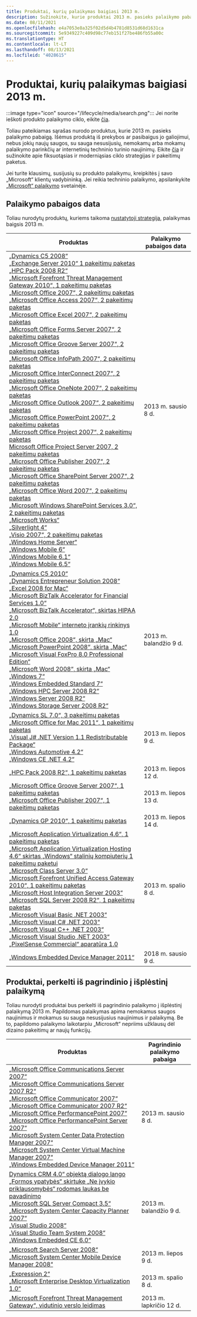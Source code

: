 ```yaml
---
title: Produktai, kurių palaikymas baigiasi 2013 m.
description: Sužinokite, kurie produktai 2013 m. pasieks palaikymo pabaigą arba pereis nuo pagrindinio palaikymo į išplėstinį palaikymą.
ms.date: 08/11/2021
ms.openlocfilehash: e4a7053e8a325f02d5d4b4781d8531d68d1631ca
ms.sourcegitcommit: 5e9349227c409d98c77eb151f27be486fb55a00c
ms.translationtype: HT
ms.contentlocale: lt-LT
ms.lasthandoff: 08/13/2021
ms.locfileid: "4028615"
---
```

# <a name="products-ending-support-in-2013"></a>Produktai, kurių palaikymas baigiasi 2013 m.

:::image type="icon" source="/lifecycle/media/search.png":::
Jei norite ieškoti produkto palaikymo ciklo, eikite [čia](/lifecycle/products/).

Toliau pateikiamas sąrašas nurodo produktus, kurie 2013 m. pasieks palaikymo pabaigą. Išėmus produktą iš prekybos ar pasibaigus jo galiojimui, nebus jokių naujų saugos, su sauga nesusijusių, nemokamų arba mokamų palaikymo parinkčių ar internetinių techninio turinio naujinimų. Eikite [čia](/lifecycle/overview/product-end-of-support-overview) ir sužinokite apie fiksuotąsias ir moderniąsias ciklo strategijas ir pakeitimų paketus.

Jei turite klausimų, susijusių su produkto palaikymu, kreipkitės į savo „Microsoft“ klientų vadybininką. Jei reikia techninio palaikymo, apsilankykite [„Microsoft“ palaikymo](https://support.microsoft.com/contactus/?ws=support) svetainėje.





## <a name="products-reaching-end-of-support"></a>Palaikymo pabaigos data

Toliau nurodytų produktų, kuriems taikoma [nustatytoji strategija](/lifecycle/policies/fixed), palaikymas baigsis 2013 m.

| Produktas | Palaikymo pabaigos data |
| --- | --- |
| [„Dynamics C5 2008“](/lifecycle/products/dynamics-c5-2008?branch=live)<br>[„Exchange Server 2010“ 1 pakeitimų paketas](/lifecycle/products/exchange-server-2010?branch=live)<br>[„HPC Pack 2008 R2“](/lifecycle/products/hpc-pack-2008-r2?branch=live)<br>[„Microsoft Forefront Threat Management Gateway 2010“, 1 pakeitimų paketas](/lifecycle/products/microsoft-forefront-threat-management-gateway-2010?branch=live)<br>[„Microsoft Office 2007“, 2 pakeitimų paketas](/lifecycle/products/microsoft-office-2007?branch=live)<br>[„Microsoft Office Access 2007“, 2 pakeitimų paketas](/lifecycle/products/microsoft-office-access-2007?branch=live)<br>[„Microsoft Office Excel 2007“, 2 pakeitimų paketas](/lifecycle/products/microsoft-office-excel-2007?branch=live)<br>[„Microsoft Office Forms Server 2007“, 2 pakeitimų paketas](/lifecycle/products/microsoft-office-forms-server-2007?branch=live)<br>[„Microsoft Office Groove Server 2007“, 2 pakeitimų paketas](/lifecycle/products/microsoft-office-groove-server-2007?branch=live)<br>[„Microsoft Office InfoPath 2007“, 2 pakeitimų paketas](/lifecycle/products/microsoft-office-infopath-2007?branch=live)<br>[„Microsoft Office InterConnect 2007“, 2 pakeitimų paketas](/lifecycle/products/microsoft-office-interconnect-2007?branch=live)<br>[„Microsoft Office OneNote 2007“, 2 pakeitimų paketas](/lifecycle/products/microsoft-office-onenote-2007?branch=live)<br>[„Microsoft Office Outlook 2007“, 2 pakeitimų paketas](/lifecycle/products/microsoft-office-outlook-2007?branch=live)<br>[„Microsoft Office PowerPoint 2007“, 2 pakeitimų paketas](/lifecycle/products/microsoft-office-powerpoint-2007?branch=live)<br>[„Microsoft Office Project 2007“, 2 pakeitimų paketas](/lifecycle/products/microsoft-office-project-2007?branch=live)<br>[Microsoft Office Project Server 2007, 2 pakeitimų paketas](/lifecycle/products/microsoft-office-project-server-2007?branch=live)<br>[„Microsoft Office Publisher 2007“, 2 pakeitimų paketas](/lifecycle/products/microsoft-office-publisher-2007?branch=live)<br>[„Microsoft Office SharePoint Server 2007“, 2 pakeitimų paketas](/lifecycle/products/microsoft-office-sharepoint-server-2007?branch=live)<br>[„Microsoft Office Word 2007“, 2 pakeitimų paketas](/lifecycle/products/microsoft-office-word-2007?branch=live)<br>[„Microsoft Windows SharePoint Services 3.0“, 2 pakeitimų paketas](/lifecycle/products/microsoft-windows-sharepoint-services-30?branch=live)<br>[„Microsoft Works“](/lifecycle/products/microsoft-works?branch=live)<br>[„Silverlight 4“](/lifecycle/products/silverlight-4?branch=live)<br>[„Visio 2007“, 2 pakeitimų paketas](/lifecycle/products/visio-2007?branch=live)<br>[„Windows Home Server“](/lifecycle/products/windows-home-server?branch=live)<br>[„Windows Mobile 6“](/lifecycle/products/windows-mobile-6?branch=live)<br>[„Windows Mobile 6.1“](/lifecycle/products/windows-mobile-61?branch=live)<br>[„Windows Mobile 6.5“](/lifecycle/products/windows-mobile-65?branch=live)<br> | 2013 m. sausio 8 d. |
| [„Dynamics C5 2010“](/lifecycle/products/dynamics-c5-2010?branch=live)<br>[„Dynamics Entrepreneur Solution 2008“](/lifecycle/products/dynamics-entrepreneur-solution-2008?branch=live)<br>[„Excel 2008 for Mac“](/lifecycle/products/excel-2008-for-mac?branch=live)<br>[„Microsoft BizTalk Accelerator for Financial Services 1.0“](/lifecycle/products/microsoft-biztalk-accelerator-for-financial-services-10?branch=live)<br>[„Microsoft BizTalk Accelerator“, skirtas HIPAA 2.0](/lifecycle/products/microsoft-biztalk-accelerator-for-hipaa-20?branch=live)<br>[„Microsoft Mobile“ interneto įrankių rinkinys 1.0](/lifecycle/products/microsoft-mobile-internet-toolkit-10?branch=live)<br>[„Microsoft Office 2008“, skirta „Mac“](/lifecycle/products/microsoft-office-2008-for-mac?branch=live)<br>[„Microsoft PowerPoint 2008“, skirta „Mac“](/lifecycle/products/microsoft-powerpoint-2008-for-mac?branch=live)<br>[„Microsoft Visual FoxPro 8.0 Professional Edition“](/lifecycle/products/microsoft-visual-foxpro-80-professional-edition?branch=live)<br>[„Microsoft Word 2008“, skirta „Mac“](/lifecycle/products/microsoft-word-2008-for-mac?branch=live)<br>[„Windows 7“](/lifecycle/products/windows-7?branch=live)<br>[„Windows Embedded Standard 7“](/lifecycle/products/windows-embedded-standard-7?branch=live)<br>[„Windows HPC Server 2008 R2“](/lifecycle/products/windows-hpc-server-2008-r2?branch=live)<br>[„Windows Server 2008 R2“](/lifecycle/products/windows-server-2008-r2?branch=live)<br>[„Windows Storage Server 2008 R2“](/lifecycle/products/windows-storage-server-2008-r2?branch=live)<br> | 2013 m. balandžio 9 d. |
| [„Dynamics SL 7.0“, 3 pakeitimų paketas](/lifecycle/products/dynamics-sl-70?branch=live)<br>[„Microsoft Office for Mac 2011“, 1 pakeitimų paketas](/lifecycle/products/microsoft-office-for-mac-2011?branch=live)<br>[„Visual J# .NET Version 1.1 Redistributable Package“](/lifecycle/products/visual-j-net-version-11-redistributable-package?branch=live)<br>[„Windows Automotive 4.2“](/lifecycle/products/windows-automotive-42?branch=live)<br>[„Windows CE .NET 4.2“](/lifecycle/products/windows-ce-net-42?branch=live)<br> | 2013 m. liepos 9 d. |
| [„HPC Pack 2008 R2“, 1 pakeitimų paketas](/lifecycle/products/hpc-pack-2008-r2?branch=live)<br> | 2013 m. liepos 12 d. |
| [„Microsoft Office Groove Server 2007“, 1 pakeitimų paketas](/lifecycle/products/microsoft-office-groove-server-2007?branch=live)<br>[„Microsoft Office Publisher 2007“, 1 pakeitimų paketas](/lifecycle/products/microsoft-office-publisher-2007?branch=live)<br> | 2013 m. liepos 13 d. |
| [„Dynamics GP 2010“, 1 pakeitimų paketas](/lifecycle/products/dynamics-gp-2010?branch=live)<br> | 2013 m. liepos 14 d. |
| [„Microsoft Application Virtualization 4.6“, 1 pakeitimų paketas](/lifecycle/products/microsoft-application-virtualization-46?branch=live)<br>[„Microsoft Application Virtualization Hosting 4.6“ skirtas „Windows“ stalinių kompiuterių 1 pakeitimų paketui](/lifecycle/products/microsoft-application-virtualization-hosting-46?branch=live)<br>[„Microsoft Class Server 3.0“](/lifecycle/products/microsoft-class-server-30?branch=live)<br>[„Microsoft Forefront Unified Access Gateway 2010“, 1 pakeitimų paketas](/lifecycle/products/microsoft-forefront-unified-access-gateway-2010?branch=live)<br>[„Microsoft Host Integration Server 2003“](/lifecycle/products/microsoft-identity-integration-server-2003?branch=live)<br>[„Microsoft SQL Server 2008 R2“, 1 pakeitimų paketas](/lifecycle/products/microsoft-sql-server-2008-r2?branch=live)<br>[„Microsoft Visual Basic .NET 2003“](/lifecycle/products/microsoft-visual-basic-net-2003?branch=live)<br>[„Microsoft Visual C# .NET 2003“](/lifecycle/products/microsoft-visual-c-net-2003?branch=live)<br>[„Microsoft Visual C++ .NET 2003“](/lifecycle/products/microsoft-visual-c-net-2003538889574?branch=live)<br>[„Microsoft Visual Studio .NET 2003“](/lifecycle/products/microsoft-visual-studio-net-2003?branch=live)<br>[„PixelSense Commercial“ aparatūra 1.0](/lifecycle/products/pixelsense-commercial-hardware-10?branch=live)<br> | 2013 m. spalio 8 d. |
| [„Windows Embedded Device Manager 2011“](/lifecycle/products/windows-embedded-device-manager-2011?branch=live)<br> | 2018 m. sausio 9 d. |


## <a name="products-moving-to-extended-support"></a>Produktai, perkelti iš pagrindinio į išplėstinį palaikymą

Toliau nurodyti produktai bus perkelti iš pagrindinio palaikymo į išplėstinį palaikymą 2013 m. Papildomas palaikymas apima nemokamus saugos naujinimus ir mokamus su sauga nesusijusius naujinimus ir palaikymą. Be to, papildomo palaikymo laikotarpiu „Microsoft“ nepriims užklausų dėl dizaino pakeitimų ar naujų funkcijų.

| Produktas | Pagrindinio palaikymo pabaiga |
| --- | --- |
| [„Microsoft Office Communications Server 2007“](/lifecycle/products/microsoft-office-communications-server-2007?branch=live)<br>[„Microsoft Office Communications Server 2007 R2“](/lifecycle/products/microsoft-office-communications-server-2007-r2?branch=live)<br>[„Microsoft Office Communicator 2007“](/lifecycle/products/microsoft-office-communicator-2007?branch=live)<br>[„Microsoft Office Communicator 2007 R2“](/lifecycle/products/microsoft-office-communicator-2007-r2?branch=live)<br>[„Microsoft Office PerformancePoint 2007“](/lifecycle/products/microsoft-office-performancepoint-2007?branch=live)<br>[„Microsoft Office PerformancePoint Server 2007“](/lifecycle/products/microsoft-office-performancepoint-server-2007?branch=live)<br>[„Microsoft System Center Data Protection Manager 2007“](/lifecycle/products/microsoft-system-center-data-protection-manager-2007?branch=live)<br>[„Microsoft System Center Virtual Machine Manager 2007“](/lifecycle/products/microsoft-system-center-virtual-machine-manager-2007?branch=live)<br>[„Windows Embedded Device Manager 2011“](/lifecycle/products/windows-embedded-device-manager-2011?branch=live)<br> | 2013 m. sausio 8 d. |
| [Dynamics CRM 4.0“ objektą dialogo lango „Formos ypatybės“ skirtuke „Ne įvykio priklausomybės“ rodomas laukas be pavadinimo](/lifecycle/products/dynamics-crm-40?branch=live)<br>[„Microsoft SQL Server Compact 3.5“](/lifecycle/products/microsoft-sql-server-compact-35?branch=live)<br>[„Microsoft System Center Capacity Planner 2007“](/lifecycle/products/microsoft-system-center-capacity-planner-2007?branch=live)<br>[„Visual Studio 2008“](/lifecycle/products/visual-studio-2008?branch=live)<br>[„Visual Studio Team System 2008“](/lifecycle/products/visual-studio-team-system-2008?branch=live)<br>[„Windows Embedded CE 6.0“](/lifecycle/products/windows-embedded-ce-60?branch=live)<br> | 2013 m. balandžio 9 d. |
| [„Microsoft Search Server 2008“](/lifecycle/products/microsoft-search-server-2008?branch=live)<br>[„Microsoft System Center Mobile Device Manager 2008“](/lifecycle/products/microsoft-system-center-mobile-device-manager-2008?branch=live)<br> | 2013 m. liepos 9 d. |
| [„Expression 2“](/lifecycle/products/expression-blend-2?branch=live)<br>[„Microsoft Enterprise Desktop Virtualization 1.0“](/lifecycle/products/microsoft-enterprise-desktop-virtualization-10?branch=live)<br> | 2013 m. spalio 8 d. |
| [„Microsoft Forefront Threat Management Gateway“, vidutinio verslo leidimas](/lifecycle/products/microsoft-forefront-threat-management-gateway-medium-business-edition?branch=live)<br> | 2013 m. lapkričio 12 d. |
